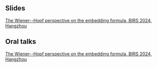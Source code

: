 ## Slides 
 
 [The Wiener--Hopf perspective on the embedding formula, BIRS 2024, Hangzhou](/AndreyKorolkov.pdf)


## Oral talks 

[The Wiener--Hopf perspective on the embedding formula, BIRS 2024, Hangzhou](http://www.birs.ca/events/2024/5-day-workshops/24w5506/videos/embed/202410301000-Korolkov.mp4)


